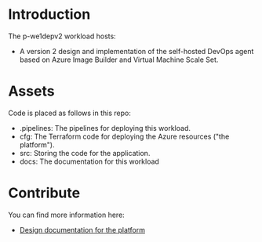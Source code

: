 # Introduction 
The p-we1depv2 workload hosts:

* A version 2 design and implementation of the self-hosted DevOps agent based on Azure Image Builder and Virtual Machine Scale Set.

# Assets
Code is placed as follows in this repo:

* .pipelines: The pipelines for deploying this workload.
* cfg: The Terraform code for deploying the Azure resources ("the platform").
* src: Storing the code for the application.
* docs: The documentation for this workload

# Contribute
You can find more information here:

* [Design documentation for the platform](./docs/platform/p-we1depv2.md)
